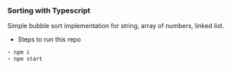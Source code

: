 ### Sorting with Typescript

Simple bubble sort implementation for string, array of numbers, linked list.

- Steps to run this repo
```coffeescript
- npm i
- npm start
```
